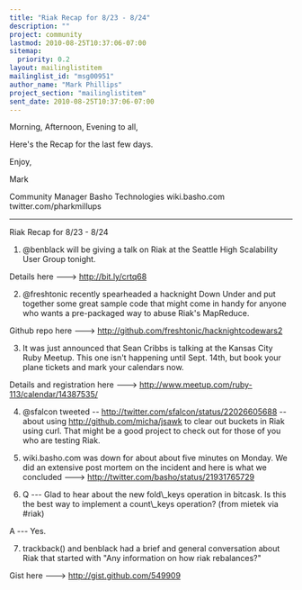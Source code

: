 ```yaml
---
title: "Riak Recap for 8/23 - 8/24"
description: ""
project: community
lastmod: 2010-08-25T10:37:06-07:00
sitemap:
  priority: 0.2
layout: mailinglistitem
mailinglist_id: "msg00951"
author_name: "Mark Phillips"
project_section: "mailinglistitem"
sent_date: 2010-08-25T10:37:06-07:00
---
```



Morning, Afternoon, Evening to all,

Here's the Recap for the last few days.

Enjoy,

Mark

Community Manager
Basho Technologies
wiki.basho.com
twitter.com/pharkmillups

----

Riak Recap for 8/23 - 8/24

1) @benblack will be giving a talk on Riak at the Seattle High
Scalability User Group tonight.

Details here ---&gt; http://bit.ly/crtq68

2) @freshtonic recently spearheaded a hacknight Down Under and put
together some great sample code that might come in handy for anyone
who wants a pre-packaged way to abuse Riak's MapReduce.

Github repo here ---&gt; http://github.com/freshtonic/hacknightcodewars2

3) It was just announced that Sean Cribbs is talking at the Kansas
City Ruby Meetup. This one isn't happening until Sept. 14th, but book
your plane tickets and mark your calendars now.

Details and registration here ---&gt;
http://www.meetup.com/ruby-113/calendar/14387535/

4) @sfalcon tweeted -- http://twitter.com/sfalcon/status/22026605688
-- about using http://github.com/micha/jsawk to clear out buckets in
Riak using curl. That might be a good project to check out for those
of you who are testing Riak.

5) wiki.basho.com was down for about about five minutes on Monday. We
did an extensive post mortem on the incident and here is what we
concluded ---&gt; http://twitter.com/basho/status/21931765729

6) Q --- Glad to hear about the new fold\\_keys operation in bitcask.
Is this the best way to implement a count\\_keys operation? (from mietek
via #riak)

 A --- Yes.

7) trackback() and benblack had a brief and general conversation about
Riak that started with "Any information on how riak rebalances?"

Gist here ---&gt; http://gist.github.com/549909

